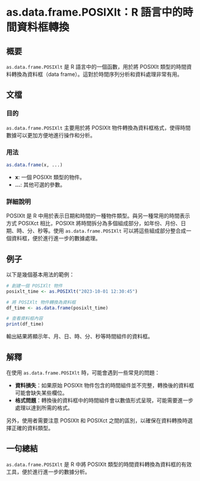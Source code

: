 <!--
Meta Description: # as.data.frame.POSIXlt：R 語言中的時間資料框轉換 ## 概要 `as.data.frame.POSIXlt` 是 R 語言中的一個函數，用於將 POSIXlt 類型的時間資料轉換為資料框（data frame）。這對於時間序列分析和資料處理非常有用。 ## 文檔 ### 目...
Meta Keywords: posixlt, data, frame, posixct, posixlt_time
-->

# as.data.frame.POSIXlt：R 語言中的時間資料框轉換

## 概要
`as.data.frame.POSIXlt` 是 R 語言中的一個函數，用於將 POSIXlt 類型的時間資料轉換為資料框（data frame）。這對於時間序列分析和資料處理非常有用。

## 文檔
### 目的
`as.data.frame.POSIXlt` 主要用於將 POSIXlt 物件轉換為資料框格式，使得時間數據可以更加方便地進行操作和分析。

### 用法
```R
as.data.frame(x, ...)
```
- **x**: 一個 POSIXlt 類型的物件。
- **...**: 其他可選的參數。

### 詳細說明
POSIXlt 是 R 中用於表示日期和時間的一種物件類型。與另一種常用的時間表示方式 POSIXct 相比，POSIXlt 將時間拆分為多個組成部分，如年份、月份、日期、時、分、秒等。使用 `as.data.frame.POSIXlt` 可以將這些組成部分整合成一個資料框，便於進行進一步的數據處理。

## 例子
以下是幾個基本用法的範例：

```R
# 創建一個 POSIXlt 物件
posixlt_time <- as.POSIXlt("2023-10-01 12:30:45")

# 將 POSIXlt 物件轉換為資料框
df_time <- as.data.frame(posixlt_time)

# 查看資料框內容
print(df_time)
```

輸出結果將顯示年、月、日、時、分、秒等時間組件的資料框。

## 解釋
在使用 `as.data.frame.POSIXlt` 時，可能會遇到一些常見的問題：

- **資料損失**：如果原始 POSIXlt 物件包含的時間組件並不完整，轉換後的資料框可能會缺失某些欄位。
- **格式問題**：轉換後的資料框中的時間組件會以數值形式呈現，可能需要進一步處理以達到所需的格式。

另外，使用者需要注意 POSIXlt 和 POSIXct 之間的區別，以確保在資料轉換時選擇正確的資料類型。

## 一句總結
`as.data.frame.POSIXlt` 是 R 中將 POSIXlt 類型的時間資料轉換為資料框的有效工具，便於進行進一步的數據分析。